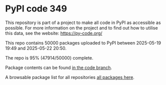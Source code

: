 # PyPI code 349

This repository is part of a project to make all code in PyPI as accessible as possible. For more information 
on the project and to find out how to utilise this data, see the website: https://py-code.org/

This repo contains 50000 packages uploaded to PyPI between 
2025-05-19 19:49 and 2025-05-22 20:50.

The repo is 95% (47914/50000) complete.

Package contents can be found [in the code branch](https://github.com/pypi-data/pypi-mirror-349/tree/code/packages).

A browsable package list for all repositories [all packages here](https://py-code.org/repositories/pypi-mirror-349).


